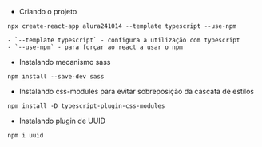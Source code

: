 

- Criando o projeto

```shell
npx create-react-app alura241014 --template typescript --use-npm
```
    - `--template typescript` - configura a utilização com typescript
    - `--use-npm` - para forçar ao react a usar o npm

- Instalando mecanismo sass
```shell
npm install --save-dev sass
```

- Instalando css-modules para evitar sobreposição da cascata de estilos
```shell
npm install -D typescript-plugin-css-modules
```

- Instalando plugin de UUID
```shell
npm i uuid
```
